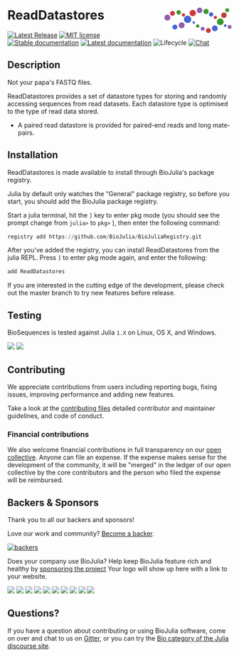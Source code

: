 # <img src="./sticker.svg" width="30%" align="right" /> ReadDatastores

[![Latest Release](https://img.shields.io/github/release/BioJulia/ReadDatastores.jl.svg)](https://github.com/BioJulia/ReadDatastores.jl/releases/latest)
[![MIT license](https://img.shields.io/badge/license-MIT-green.svg)](https://github.com/BioJulia/ReadDatastores.jl/blob/master/LICENSE) 
[![Stable documentation](https://img.shields.io/badge/docs-stable-blue.svg)](https://biojulia.github.io/ReadDatastores.jl/stable)
[![Latest documentation](https://img.shields.io/badge/docs-latest-blue.svg)](https://biojulia.github.io/ReadDatastores.jl/latest/)
![Lifecycle](https://img.shields.io/badge/lifecycle-stable-brightgreen.svg)
[![Chat](https://img.shields.io/gitter/room/BioJulia/ReadDatastores.svg)](https://gitter.im/BioJulia/ReadDatastores.jl)


## Description

Not your papa's FASTQ files.

ReadDatastores provides a set of datastore types for storing and randomly accessing sequences
from read datasets. Each datastore type is optimised to the type of read data stored.

- A paired read datastore is provided for paired-end reads and long mate-pairs.


## Installation

ReadDatastores is made available to install through BioJulia's package registry.

Julia by default only watches the "General" package registry, so before you start,
you should add the BioJulia package registry.

Start a julia terminal, hit the `]` key to enter pkg mode (you should see the
prompt change from `julia>` to `pkg>` ), then enter the following command:

```julia
registry add https://github.com/BioJulia/BioJuliaRegistry.git
```

After you've added the registry, you can install ReadDatastores from the julia
REPL. Press `]` to enter pkg mode again, and enter the following:

```julia
add ReadDatastores
```

If you are interested in the cutting edge of the development, please check out
the master branch to try new features before release.


## Testing

BioSequences is tested against Julia `1.X` on Linux, OS X, and Windows.

[![](https://travis-ci.com/BioJulia/ReadDatastores.jl.svg?branch=master)](https://travis-ci.com/BioJulia/ReadDatastores.jl)
[![](https://codecov.io/gh/BioJulia/ReadDatastores.jl/branch/master/graph/badge.svg)](https://codecov.io/gh/BioJulia/ReadDatastores.jl)


## Contributing

We appreciate contributions from users including reporting bugs, fixing
issues, improving performance and adding new features.

Take a look at the [contributing files](https://github.com/BioJulia/Contributing)
detailed contributor and maintainer guidelines, and code of conduct.



### Financial contributions

We also welcome financial contributions in full transparency on our
[open collective](https://opencollective.com/biojulia).
Anyone can file an expense. If the expense makes sense for the development
of the community, it will be "merged" in the ledger of our open collective by
the core contributors and the person who filed the expense will be reimbursed.


## Backers & Sponsors

Thank you to all our backers and sponsors!

Love our work and community? [Become a backer](https://opencollective.com/biojulia#backer).

[![backers](https://opencollective.com/biojulia/backers.svg?width=890)](https://opencollective.com/biojulia#backers)

Does your company use BioJulia? Help keep BioJulia feature rich and healthy by
[sponsoring the project](https://opencollective.com/biojulia#sponsor)
Your logo will show up here with a link to your website.

[![](https://opencollective.com/biojulia/sponsor/0/avatar.svg)](https://opencollective.com/biojulia/sponsor/0/website)
[![](https://opencollective.com/biojulia/sponsor/1/avatar.svg)](https://opencollective.com/biojulia/sponsor/1/website)
[![](https://opencollective.com/biojulia/sponsor/2/avatar.svg)](https://opencollective.com/biojulia/sponsor/2/website)
[![](https://opencollective.com/biojulia/sponsor/3/avatar.svg)](https://opencollective.com/biojulia/sponsor/3/website)
[![](https://opencollective.com/biojulia/sponsor/4/avatar.svg)](https://opencollective.com/biojulia/sponsor/4/website)
[![](https://opencollective.com/biojulia/sponsor/5/avatar.svg)](https://opencollective.com/biojulia/sponsor/5/website)
[![](https://opencollective.com/biojulia/sponsor/6/avatar.svg)](https://opencollective.com/biojulia/sponsor/6/website)
[![](https://opencollective.com/biojulia/sponsor/7/avatar.svg)](https://opencollective.com/biojulia/sponsor/7/website)
[![](https://opencollective.com/biojulia/sponsor/8/avatar.svg)](https://opencollective.com/biojulia/sponsor/8/website)
[![](https://opencollective.com/biojulia/sponsor/9/avatar.svg)](https://opencollective.com/biojulia/sponsor/9/website)


## Questions?

If you have a question about contributing or using BioJulia software, come
on over and chat to us on [Gitter](https://gitter.im/BioJulia/General), or you can try the
[Bio category of the Julia discourse site](https://discourse.julialang.org/c/domain/bio).